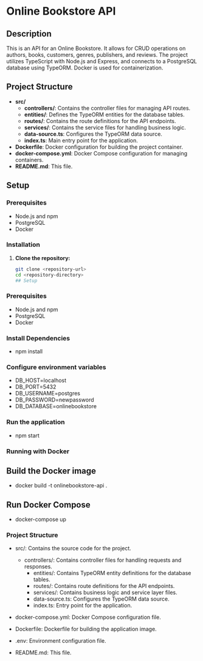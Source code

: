 # Online Bookstore API

## Description
This is an API for an Online Bookstore. It allows for CRUD operations on authors, books, customers, genres, publishers, and reviews. The project utilizes TypeScript with Node.js and Express, and connects to a PostgreSQL database using TypeORM. Docker is used for containerization.

## Project Structure
- **src/**
  - **controllers/**: Contains the controller files for managing API routes.
  - **entities/**: Defines the TypeORM entities for the database tables.
  - **routes/**: Contains the route definitions for the API endpoints.
  - **services/**: Contains the service files for handling business logic.
  - **data-source.ts**: Configures the TypeORM data source.
  - **index.ts**: Main entry point for the application.
- **Dockerfile**: Docker configuration for building the project container.
- **docker-compose.yml**: Docker Compose configuration for managing containers.
- **README.md**: This file.

## Setup

### Prerequisites
- Node.js and npm
- PostgreSQL
- Docker

### Installation

1. **Clone the repository:**
   ```bash
   git clone <repository-url>
   cd <repository-directory>
   ## Setup

### Prerequisites
- Node.js and npm
- PostgreSQL
- Docker
### Install Dependencies
- npm install
### Configure environment variables
- DB_HOST=localhost
- DB_PORT=5432
- DB_USERNAME=postgres
- DB_PASSWORD=newpassword
- DB_DATABASE=onlinebookstore
### Run the application
- npm start
### Running with Docker
## Build the Docker image
- docker build -t onlinebookstore-api .
## Run Docker Compose
- docker-compose up
### Project Structure
- src/: Contains the source code for the project.

  - controllers/: Contains controller files for handling requests and responses.
    - entities/: Contains TypeORM entity definitions for the database tables.
    - routes/: Contains route definitions for the API endpoints.
    - services/: Contains business logic and service layer files.
    - data-source.ts: Configures the TypeORM data source.
    - index.ts: Entry point for the application.

- docker-compose.yml: Docker Compose configuration file.

- Dockerfile: Dockerfile for building the application image.

- .env: Environment configuration file.

- README.md: This file.



